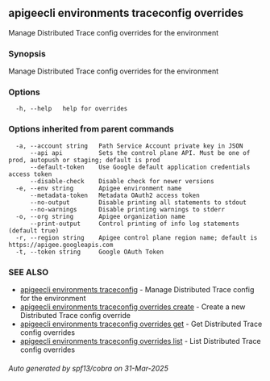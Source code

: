 ## apigeecli environments traceconfig overrides

Manage Distributed Trace config overrides for the environment

### Synopsis

Manage Distributed Trace config overrides for the environment

### Options

```
  -h, --help   help for overrides
```

### Options inherited from parent commands

```
  -a, --account string   Path Service Account private key in JSON
      --api api          Sets the control plane API. Must be one of prod, autopush or staging; default is prod
      --default-token    Use Google default application credentials access token
      --disable-check    Disable check for newer versions
  -e, --env string       Apigee environment name
      --metadata-token   Metadata OAuth2 access token
      --no-output        Disable printing all statements to stdout
      --no-warnings      Disable printing warnings to stderr
  -o, --org string       Apigee organization name
      --print-output     Control printing of info log statements (default true)
  -r, --region string    Apigee control plane region name; default is https://apigee.googleapis.com
  -t, --token string     Google OAuth Token
```

### SEE ALSO

* [apigeecli environments traceconfig](apigeecli_environments_traceconfig.md)	 - Manage Distributed Trace config for the environment
* [apigeecli environments traceconfig overrides create](apigeecli_environments_traceconfig_overrides_create.md)	 - Create a new Distributed Trace config override
* [apigeecli environments traceconfig overrides get](apigeecli_environments_traceconfig_overrides_get.md)	 - Get Distributed Trace config overrides
* [apigeecli environments traceconfig overrides list](apigeecli_environments_traceconfig_overrides_list.md)	 - List Distributed Trace config overrides

###### Auto generated by spf13/cobra on 31-Mar-2025
